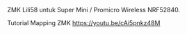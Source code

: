 ZMK Lili58 untuk Super Mini / Promicro Wireless NRF52840.

Tutorial Mapping ZMK https://youtu.be/cAi5pnkz48M
